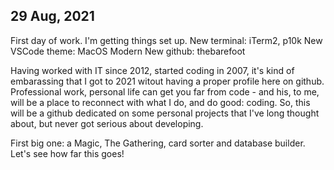## 29 Aug, 2021
First day of work. I'm getting things set up. 
New terminal: iTerm2, p10k
New VSCode theme: MacOS Modern
New github: thebarefoot

Having worked with IT since 2012, started coding in 2007, it's kind of embarassing that I got to 2021 witout having a proper profile here on github.
Professional work, personal life can get you far from code - and his, to me, will be a place to reconnect with what I do, and do good: coding. 
So, this will be a github dedicated on some personal projects that I've long thought about, but never got serious about developing.

First big one: a Magic, The Gathering, card sorter and database builder.
Let's see how far this goes!
